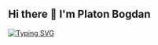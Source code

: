 ## Hi there 👋 I'm Platon Bogdan
[![Typing SVG](https://readme-typing-svg.herokuapp.com?color=%7d0000&lines=I+learn+programming+and+development)](https://git.io/typing-svg)
